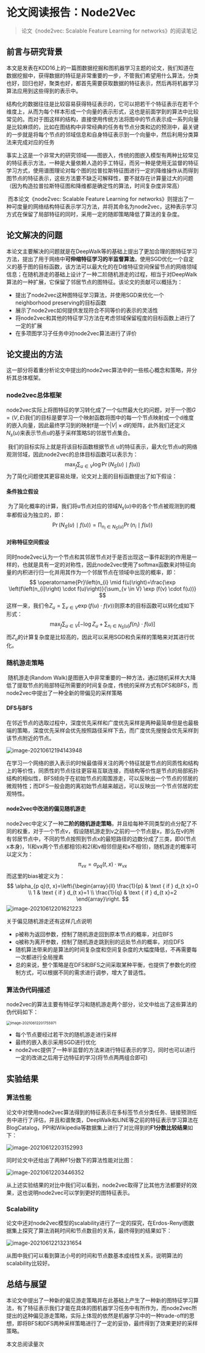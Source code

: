 # 论文阅读报告：Node2Vec

> 论文《node2vec: Scalable Feature Learning for networks》的阅读笔记



## 前言与研究背景

​		本文是发表在KDD16上的一篇图数据挖掘和图机器学习主题的论文，我们知道在数据挖掘中，获得数据的特征是非常重要的一步，不管我们希望用什么算法，分类也好，回归也好，聚类也好，都首先需要获取数据的特征表示，然后再将机器学习算法应用到这些得到的表示中。

​		结构化的数据往往是比较容易获得特征表示的，它可以把若干个特征表示在若干个维度上，从而为每个样本形成一个向量的表示形式，这也是前面学到的算法中比较常见的。而对于图这样的结构，直接使用传统方法将图中的节点表示成一系列向量是比较麻烦的，比如在图结构中非常经典的任务有节点分类和边的预测中，最关键的一步就是将每个节点的邻域信息和自身特征表示到一个向量中，然后利用分类算法来完成对应的任务

​		事实上这是一个非常大的研究领域——图嵌入，传统的图嵌入模型有两种比较常见的特征表示方法，一种是大量依赖人造的手工特征，而另一种是使用无监督的特征学习方式，使用谱图理论对每个图的拉普拉斯特征图进行一定的降维操作从而得到图节点的特征表示，这些方法要不缺乏可解释性，要不就存在计算量过大的问题（因为构造拉普拉斯特征图和降维都是确定性的算法，时间复杂度非常高）

​		而本论文《node2vec: Scalable Feature Learning for networks》则提出了一种可度量的网络结构特征表示学习方法，并将其命名为node2vec，这种表示学习方式在保留了局部特征的同时，采用一定的随即策略降低了算法的复杂度。



## 论文解决的问题

​		本论文主要解决的问题就是在DeepWalk等的基础上提出了更加合理的图特征学习方法，提出了用于网络中**可伸缩特征学习的半监督算法**，使用SGD优化一个自定义的基于图的目标函数，该方法可以最大化的在D维特征空间保留节点的网络领域信息；在随机游走的基础上设计了一种二阶随机游走的过程，相当于对DeepWalk算法的一种扩展，它保留了邻居节点的图特征。该论文的贡献可以概括为：

- 提出了node2vec这种图特征学习算法，并使用SGD来优化一个neighborhood preserving的目标函数
- 展示了node2vec如何提供发现符合不同等价的表示的灵活性
- 将node2vec和其他的特征学习方法在考虑邻域保留程度的目标函数上进行了一定的扩展
- 在多项图学习子任务中对node2vec算法进行了评价

## 论文提出的方法

​		这一部分将着重分析论文中提出的node2vec算法中的一些核心概念和策略，并分析其总体框架。

### node2vec总体框架

​		node2vec实际上将图特征的学习转化成了一个似然最大化的问题，对于一个图$G=(V,E)$我们的目标是要学习一个映射函数将图中的每一个节点映射成一个d维度的嵌入向量，因此最终学习到的映射f是一个$|V|\times d$的矩阵，此外我们还定义$N_s(u)$来表示节点u的基于采样策略S的邻居节点集合。

​		我们的目标实际上就是将该目标函数根据节点 u的特征表示，最大化节点u的网络观测邻域，因此node2vec的总体目标函数可以表示为：
$$
\max _{f} \sum_{u \in V} \log \operatorname{Pr}\left(N_{S}(u) \mid f(u)\right)
$$
​		为了简化问题使其更容易处理，论文对上面的目标函数提出了如下假设：

#### 条件独立假设

​		为了简化概率的计算，我们将u节点对应的领域$N_s(u)$中的各个节点被观测到的概率都假设为独立的，即：
$$
\operatorname{Pr}\left(N_{S}(u) \mid f(u)\right)=\prod_{n_{i} \in N_{S}(u)} \operatorname{Pr}\left(n_{i} \mid f(u)\right)
$$

#### 对称特征空间假设

​		同时node2vec认为一个节点和其邻居节点对于是否出现这一事件起到的作用是一样的，也就是具有一定的对称性，因此node2vec使用了softmax函数来对特征向量的内积进行归一化并用其作为一个邻居节点在领域中出现的概率，即：
$$
\operatorname{Pr}\left(n_{i} \mid f(u)\right)=\frac{\exp \left(f\left(n_{i}\right) \cdot f(u)\right)}{\sum_{v \in V} \exp (f(v) \cdot f(u))}
$$
这样一来，我们令$Z_{u}=\sum_{v \in V} \exp (f(u) \cdot f(v))$则原本的目标函数可以转化成如下形式：
$$
\max _{f} \sum_{u \in V}\left[-\log Z_{u}+\sum_{n_{i} \in N_{S}(u)} f\left(n_{i}\right) \cdot f(u)\right]
$$
而$Z_u$的计算复杂度是比较高的，因此可以采用SGD和负采样的策略来对其进行优化。



### 随机游走策略

​		随机游走(Random Walk)是图嵌入中非常重要的一种方法，通过随机采样大大降低了提取节点的局部特征所需要的时间复杂度，传统的采样方式有DFS和BFS，而node2vec中提出了一种全新的带偏见的采样策略

#### DFS与BFS

​		在邻近节点的选取过程中，深度优先采样和广度优先采样是两种最简单但是也最极端的策略，深度优先采样会优先按照路径采样下去，而广度优先搜搜会优先采样到该节点附近的节点。

![image-20210612194143948](static/image-20210612194143948.png)

​		在学习一个网络的嵌入表示的时候最值得关注的两个特征就是节点的同质性和结构上的等价性，同质性的节点往往更容易互联连接，而结构等价性是节点的局部拓扑结构的相似性，BFS倾向于在初始节点的周围游走，可以反映出一个节点的邻居的微观特性；而DFS一般会跑的离初始节点越来越远，可以反映出一个节点邻居的宏观特性。



#### node2vec中改进的偏见随机游走

​		node2vec中定义了一种**二阶的随机游走策略**，并且给每种不同类型的点分配了不同的权重，对于一个节点v，假设随机游走到v之前的一个节点是x，那么在v的所有邻居节点中，不同的节点按照到节点x的最短路径的边数分成了三类，即0(节点x本身)，1(和vx两个节点都相邻)和2(和v相邻但是和x不相邻)，随机游走的概率可以定义为：
$$
\pi_{v x}=\alpha_{p q}(t, x) \cdot w_{v x}
$$
而这里的bias被定义为：
$$
\alpha_{p q}(t, x)=\left\{\begin{array}{ll}
\frac{1}{p} & \text { if } d_{t x}=0 \\
1 & \text { if } d_{t x}=1 \\
\frac{1}{q} & \text { if } d_{t x}=2
\end{array}\right.
$$
![image-20210612201621223](static/image-20210612201621223.png)

关于偏见随机游走还有这样几点说明

- p被称为返回参数，控制了随机游走回到原本节点的概率，对应BFS
- q被称为离开参数，控制了随机游走跳到别的远处节点的概率，对应DFS
- 随机算法带来的是算法的时间复杂度和空间复杂度的大幅度降低，不再需要每一次都进行全局搜素
- 总的来说，整个策略是在DFS和BFS之间采取某种平衡，也提供了参数化的控制方式，可以根据不同的需求进行调参，增大了普适性。



### 算法伪代码描述

​		node2vec的算法主要有特征学习和随机游走两个部分，论文中给出了这些算法的伪代码如下：

<img src="static/image-20210612201755971.png" alt="image-20210612201755971" style="zoom:67%;" />

- 每个节点要经过若干次的随机游走进行采样
- 最终的嵌入表示采用SGD进行优化
- node2vec提供了一种半监督的方法来进行特征表示的学习，同时也可以进行一定的改进之后用于边特征的学习(将节点两两组合即可)



## 实验结果

### 算法性能

​		论文中对使用node2vec算法得到的特征表示在多标签节点分类任务、链接预测任务中进行了评估，并且和谱聚类，DeepWalk和LINE等之前的特征表示学习算法在BlogCatalog，PPI和Wikipedia等数据集上进行了对比得到的**F1分数比较结果**如下：

![image-20210612203152993](static/image-20210612203152993.png)

同时论文中还给出了两种F1分数下的算法性能对比图：

![image-20210612203446352](static/image-20210612203446352.png)

从上述实验结果的对比中我们可以看到，node2vec取得了比其他方法都要好的效果，这也说明node2vec可以学到更好的图特征表示。



### Scalability

​		论文中还对node2vec模型的scalability进行了一定的探究，在Erdos-Renyi图数据集上探究了算法消耗时间和节点数目的关系，最终得到的结果如下：

![image-20210612213231654](static/image-20210612213231654.png)

从图中我们可以看到算法小号的时间和节点数基本成线性关系，说明算法的scalability比较好。



## 总结与展望

​		本论文中提出了一种新的偏见游走策略并在此基础上产生了一种新的图特征学习算法，有了特征表示我们才能在具体的图机器学习任务中有所作为，而node2vec所提出的这种偏见游走策略，实际上体现的依然是机器学习中的一种trade-off的思想，即将BFS和DFS两种采样策略进行了一定的妥协，最终得到了效果更好的采样策略。


<span id=busuanzi_container_page_pv>本文总阅读量<span id=busuanzi_value_page_pv></span>次</span>

